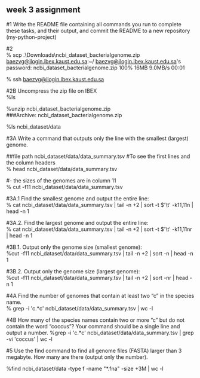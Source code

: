 ## week 3 assignment

#1 Write the README file containing all commands you run to complete these tasks, and their output, and commit the README to a new repository (my-python-project)

#2  
% scp .\Downloads\ncbi_dataset_bacterialgenome.zip baezvg@ilogin.ibex.kaust.edu.sa:~/
baezvg@ilogin.ibex.kaust.edu.sa's password:
ncbi_dataset_bacterialgenome.zip                                                                                  100%   16MB   9.0MB/s   00:01

% ssh baezvg@ilogin.ibex.kaust.edu.sa

#2B Uncompress the zip file on IBEX  
%ls

%unzip ncbi_dataset_bacterialgenome.zip  
###Archive:  ncbi_dataset_bacterialgenome.zip
  
%ls ncbi_dataset/data

#3A Write a command that outputs only the line with the smallest (largest) genome. 

##file path ncbi_dataset/data/data_summary.tsv
#To see the first lines and the column headers  
% head ncbi_dataset/data/data_summary.tsv

#- the sizes of the genomes are in column 11  
% cut -f11 ncbi_dataset/data/data_summary.tsv

#3A.1 Find the smallest genome and output the entire line:  
% cat ncbi_dataset/data/data_summary.tsv | tail -n +2 | sort -t $'\t' -k11,11n | head -n 1

#3A.2. Find the largest genome and output the entire line:  
% cat ncbi_dataset/data/data_summary.tsv | tail -n +2 | sort -t $'\t' -k11,11nr | head -n 1

#3B.1. Output only the genome size (smallest genome):  
%cut -f11 ncbi_dataset/data/data_summary.tsv | tail -n +2 | sort -n | head -n 1

#3B.2. Output only the genome size (largest genome):  
%cut -f11 ncbi_dataset/data/data_summary.tsv | tail -n +2 | sort -nr | head -n 1

#4A Find the number of genomes that contain at least two “c” in the species name.   
% grep -i 'c.*c' ncbi_dataset/data/data_summary.tsv | wc -l

#4B How many of the species names contain two or more “c” but do not contain the word “coccus”? Your command should be a single line and output a number.
%grep -i 'c.*c' ncbi_dataset/data/data_summary.tsv | grep -vi 'coccus' | wc -l

#5 Use the find command to find all genome files (FASTA) larger than 3 megabyte. How many are there (output only the number).

%find ncbi_dataset/data -type f -name "*.fna" -size +3M | wc -l

